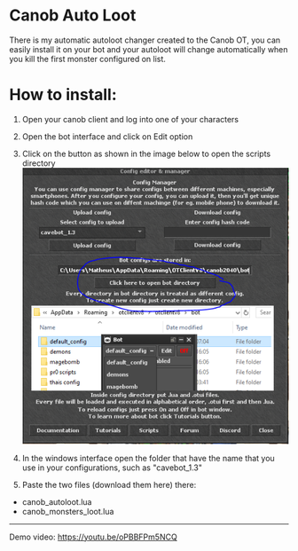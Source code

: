 # Canob Auto Loot
There is my automatic autoloot changer created to the Canob OT, you can easily install it on your bot and your autoloot will change automatically when you kill the first monster configured on list.

# How to install:
1. Open your canob client and log into one of your characters
2. Open the bot interface and click on Edit option
3. Click on the button as shown in the image below to open the scripts directory
![alt text](https://github.com/alldevbr/canobautoloot/blob/main/imgs/open_bot_folder.PNG?raw=true)

4. In the windows interface open the folder that have the name that you use in your configurations, such as "cavebot_1.3"
5. Paste the two files (download them here) there:
- canob_autoloot.lua
- canob_monsters_loot.lua

----------

Demo video: https://youtu.be/oPBBFPm5NCQ

